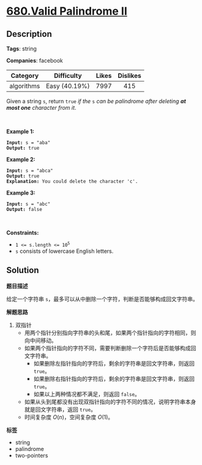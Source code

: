 # [680.Valid Palindrome II](https://leetcode.com/problems/valid-palindrome-ii/description/)

## Description

**Tags**: string

**Companies**: facebook

|  Category  |  Difficulty   | Likes | Dislikes |
| :--------: | :-----------: | :---: | :------: |
| algorithms | Easy (40.19%) | 7997  |   415    |

<p>Given a string <code>s</code>, return <code>true</code> <em>if the </em><code>s</code><em> can be palindrome after deleting <strong>at most one</strong> character from it</em>.</p>
<p>&nbsp;</p>
<p><strong class="example">Example 1:</strong></p>
<pre><code><strong>Input:</strong> s = &quot;aba&quot;
<strong>Output:</strong> true</code></pre>
<p><strong class="example">Example 2:</strong></p>
<pre><code><strong>Input:</strong> s = &quot;abca&quot;
<strong>Output:</strong> true
<strong>Explanation:</strong> You could delete the character &#39;c&#39;.</code></pre>
<p><strong class="example">Example 3:</strong></p>
<pre><code><strong>Input:</strong> s = &quot;abc&quot;
<strong>Output:</strong> false</code></pre>
<p>&nbsp;</p>
<p><strong>Constraints:</strong></p>
<ul>
  <li><code>1 &lt;= s.length &lt;= 10<sup>5</sup></code></li>
  <li><code>s</code> consists of lowercase English letters.</li>
</ul>

## Solution

**题目描述**

给定一个字符串 `s`，最多可以从中删除一个字符，判断是否能够构成回文字符串。

**解题思路**

1. 双指针
   - 用两个指针分别指向字符串的头和尾，如果两个指针指向的字符相同，则向中间移动。
   - 如果两个指针指向的字符不同，需要判断删除一个字符后是否能够构成回文字符串。
     - 如果删除左指针指向的字符后，剩余的字符串是回文字符串，则返回 `true`。
     - 如果删除右指针指向的字符后，剩余的字符串是回文字符串，则返回 `true`。
     - 如果以上两种情况都不满足，则返回 `false`。
   - 如果从头到尾都没有出现双指针指向的字符不同的情况，说明字符串本身就是回文字符串，返回 `true`。
   - 时间复杂度 $O(n)$，空间复杂度 $O(1)$。

**标签**

- string
- palindrome
- two-pointers
